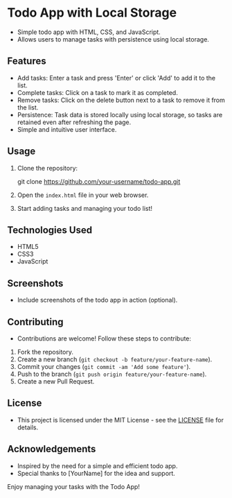 # Todo App with Local Storage

- Simple todo app with HTML, CSS, and JavaScript.
- Allows users to manage tasks with persistence using local storage.

## Features

- Add tasks: Enter a task and press 'Enter' or click 'Add' to add it to the list.
- Complete tasks: Click on a task to mark it as completed.
- Remove tasks: Click on the delete button next to a task to remove it from the list.
- Persistence: Task data is stored locally using local storage, so tasks are retained even after refreshing the page.
- Simple and intuitive user interface.

## Usage

1. Clone the repository:

    git clone https://github.com/your-username/todo-app.git

2. Open the `index.html` file in your web browser.
3. Start adding tasks and managing your todo list!

## Technologies Used

- HTML5
- CSS3
- JavaScript

## Screenshots

- Include screenshots of the todo app in action (optional).

## Contributing

- Contributions are welcome! Follow these steps to contribute:
1. Fork the repository.
2. Create a new branch (`git checkout -b feature/your-feature-name`).
3. Commit your changes (`git commit -am 'Add some feature'`).
4. Push to the branch (`git push origin feature/your-feature-name`).
5. Create a new Pull Request.

## License

- This project is licensed under the MIT License - see the [LICENSE](LICENSE) file for details.

## Acknowledgements

- Inspired by the need for a simple and efficient todo app.
- Special thanks to [YourName] for the idea and support.

Enjoy managing your tasks with the Todo App!

